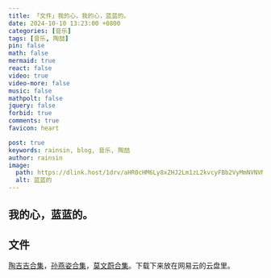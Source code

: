 ```yaml
---
title: 「文件」我的心，我的心，蓝蓝的。
date: 2024-10-10 13:23:00 +0800
categories: [音乐]
tags: [音乐, 陶喆]
pin: false
math: false
mermaid: true
react: false
video: true
video-more: false
music: false
mathpolt: false
jquery: false
forbid: true
comments: true
favicon: heart

post: true
keywords: rainsin, blog, 音乐, 陶喆
author: rainsin
image:
  path: https://dlink.host/1drv/aHR0cHM6Ly8xZHJ2Lm1zL2kvcyFBb2VyMmNVNVNsT0ZpWUVVU3ZFdndYMkRiM2VfRmc_ZT1EVzgwVVk.jpg
  alt: 蓝蓝的
---
```


## 我的心，蓝蓝的。

<div id="blue"></div>

<script>
window.load_event = {
    ...window.load_event,
    player_video: () => {

      new Artplayer({
        container: '#blue',
        url: 'https://file.rainsin.cn/d/blog/music/%E6%B2%99%E6%BB%A9.mov',
        theme: "#1677b3",
          autoMini: true,
          flip: true,
          playbackRate: true,
          screenshot: true,
          hotkey: true,
          pip: true,
          mutex: true,
          fullscreen: true,
          fullscreenWeb: true,
          miniProgressBar: true,
          playsInline: true,
          setting: true,
          autoOrientation: true,
      });
    }
}
</script>

## 文件

[陶吉吉合集](https://pan.quark.cn/s/49d07c90357b)，[孙燕姿合集](https://pan.quark.cn/s/ba175104602a)，[莫文蔚合集](https://pan.quark.cn/s/f4c8ea5c5d6d)。下载下来放在网易云的云盘里。